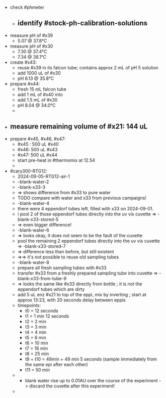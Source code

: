 - check #phmeter
	- identify #stock-ph-calibration-solutions
		-
- measure pH of #x39
	- 5.07 @ 37.8°C
- measure pH of #x30
	- 7.30 @ 37.4°C
	- 7.34 @ 38.1°C
- create #x43:
	- reuse #x39 in its falcon tube; contains approx 2 mL of pH 5 solution
	- add 1000 uL of #x30
	- pH 6.13 @ 35.8°C
- prepare #x44:
	- fresh 15 mL falcon tube
	- add  1 mL of #x40 into
	- add 1.5 mL of #x30
	- pH 8.04 @ 34.0°C
	-
- measure remaining volume of #x21: 144 uL
	-
- prepare #x45, #x46, #x47:
	- #x45 : 500 uL #x40
	- #x46: 500 uL #x43
	- #x47: 500 uL #x44
	- start pre-heat in #thermomix at 12.54
	-
- #cary300-RTG12:
	- 2024-09-05-RTG12-air-1
	- -blank-water-2
	- -blank-x33-3
	- => shows difference from #x33 to pure water
	- TODO compare with water and x33 from previous campaigns!
	- -blank-water-4
	- there were 4 eppendorf tubes left, filled with x33 on 2024-09-01.
	- i pool 2 of those eppendorf tubes directly into the uv vis cuvette => -blank-x33-stored-5
	- => even bigger difference!
	- -blank-water-6
	- => looks okay, it does not seem to be the fault of the cuvette
	- pool the remaining 2 eppendorf tubes directly into the uv vis cuvette => -blank-x33-stored-7
	- => difference less than before, but still existent
	- =>=> it's not possible to reuse old sampling tubes
	- -blank-water-8
	- prepare all fresh sampling tubes with #x33
	- transfer #x33 from a freshly prepared sampling tube into cuvette => -blank-x33-from-tube-9
	- => looks the same like #x33 directly from bottle ; it is not the eppendorf tubes which are dirty
	- add 5 uL enz #x21 to top of the eppi, mix by inverting ; start at approx 13:23, with 20 seconds delay between eppis
	- timepoints:
		- t0 = 12 seconds
		- t1 = 1 min 12 seconds
		- t2 = 2 min
		- t3 = 3 min
		- t4 = 4 min
		- t5 = 6 min
		- t6 = 10 min
		- t7 = 16 min
		- t8 = 25 min
		- t9 + t10 = 49min + 49 min 5 seconds (sample immediately from the same epi after each other)
		- t11 = 50 min
	- - blank water rise up to 0.01AU over the course of the experiment -> discard the cuvette after this experiment!
	-